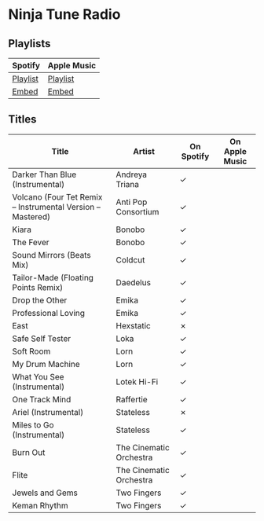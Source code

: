 # Ninja Tune Radio

## Playlists

| Spotify                                                                                     | Apple Music  |
| ------------------------------------------------------------------------------------------- | ------------ |
| [Playlist](https://open.spotify.com/user/marauderxtreme/playlist/03VOaJRP0pNYZBZictsJKs)    | [Playlist]() |
| [Embed](https://open.spotify.com/embed/user/marauderxtreme/playlist/03VOaJRP0pNYZBZictsJKs) | [Embed]()    |

## Titles

| Title                                                      | Artist                  | On Spotify | On Apple Music |
| ---------------------------------------------------------- | ----------------------- | ---------- | -------------- |
| Darker Than Blue (Instrumental)                            | Andreya Triana          | ✓          |                |
| Volcano (Four Tet Remix – Instrumental Version – Mastered) | Anti Pop Consortium     | ✓          |                |
| Kiara                                                      | Bonobo                  | ✓          |                |
| The Fever                                                  | Bonobo                  | ✓          |                |
| Sound Mirrors (Beats Mix)                                  | Coldcut                 | ✓          |                |
| Tailor-Made (Floating Points Remix)                        | Daedelus                | ✓          |                |
| Drop the Other                                             | Emika                   | ✓          |                |
| Professional Loving                                        | Emika                   | ✓          |                |
| East                                                       | Hexstatic               | ✗          |                |
| Safe Self Tester                                           | Loka                    | ✓          |                |
| Soft Room                                                  | Lorn                    | ✓          |                |
| My Drum Machine                                            | Lorn                    | ✓          |                |
| What You See (Instrumental)                                | Lotek Hi-Fi             | ✓          |                |
| One Track Mind                                             | Raffertie               | ✓          |                |
| Ariel (Instrumental)                                       | Stateless               | ✗          |                |
| Miles to Go (Instrumental)                                 | Stateless               | ✓          |                |
| Burn Out                                                   | The Cinematic Orchestra | ✓          |                |
| Flite                                                      | The Cinematic Orchestra | ✓          |                |
| Jewels and Gems                                            | Two Fingers             | ✓          |                |
| Keman Rhythm                                               | Two Fingers             | ✓          |                |
